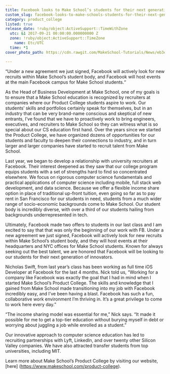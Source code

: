 ```yaml
---
title: Facebook looks to Make School’s students for their next generation of innovators
custom_slug: facebook-looks-to-make-schools-students-for-their-next-generation-of-innovators
category: product_college
listed: true
release_date: !ruby/object:ActiveSupport::TimeWithZone
  utc: &1 2017-09-21 00:00:00.000000000 Z
  zone: !ruby/object:ActiveSupport::TimeZone
    name: Etc/UTC
  time: *1
cover_photo_path: https://cdn.rawgit.com/MakeSchool-Tutorials/News/eb3e511073048f9728dd46e08f92eea5d2f96841//04c4a26b-1553-4738-ac1d-b17c6ad164a8/cover_photo.jpeg

---
```

“Under a new agreement we just signed, Facebook will actively look for new recruits within Make School’s student body, and Facebook will host events at the main Facebook campus for Make School students.“

As the Head of Business Development at Make School, one of my goals is to ensure that a Make School education is recognized by recruiters at companies where our Product College students aspire to work. Our students’ skills and portfolios certainly speak for themselves, but in an industry that can be very brand-name conscious and skeptical of new entrants, I’ve found that we have to proactively work to bring engineers, executives, and recruiters to Make School so they can witness what is so special about our CS education first hand. Over the years since we started the Product College, we have organized dozens of opportunities for our students and faculty to deepen their connections to industry, and in turn larger and larger companies have started to recruit talent from Make School.

Last year, we began to develop a relationship with university recruiters at Facebook. Their interest deepened as they saw that our college program equips students with a set of strengths hard to find so concentrated elsewhere. We focus on rigorous computer science fundamentals and practical applications of computer science including mobile, full stack web development, and data science. Because we offer a flexible income share option in place of traditional up-front tuition, even going so far as to pay rent in San Francisco for our students in need, students from a much wider range of socio-economic backgrounds come to Make School. Our student body is incredibly diverse, with over a third of our students hailing from backgrounds underrepresented in tech.

Ultimately, Facebook made two offers to students in our last class and I am excited to say that that was only the beginning of our work with FB. Under a new agreement we just signed, Facebook will actively look for new recruits within Make School’s student body, and they will host events at their headquarters and NYC offices for Make School students. Known for always seeking out the best talent, we are honored that Facebook will be looking to our students for their next generation of innovators.

Nicholas Swift, from last year’s class has been working as full time iOS Developer at Facebook for the last 4 months. Nick told us, “Working for a company like Facebook was exactly the goal that I had in mind when I started Make School’s Product College. The skills and knowledge that I gained from Make School made transitioning into my job with Facebook incredibly easy, and I’ve been having a blast. Facebook has such a fun, collaborative work environment I’m thriving in. It’s a great privilege to come to work here every day.”

“The income sharing model was essential for me,” Nick says. “It made it possible for me to get a top-tier education without burying myself in debt or worrying about juggling a job while enrolled as a student.”

Our innovative approach to computer science education has led to recruiting partnerships with Lyft, LinkedIn, and over twenty other Silicon Valley companies. We have also attracted transfer students from top universities, including MIT.

Learn more about Make School’s Product College by visiting our website, [here] (https://www.makeschool.com/product-college).